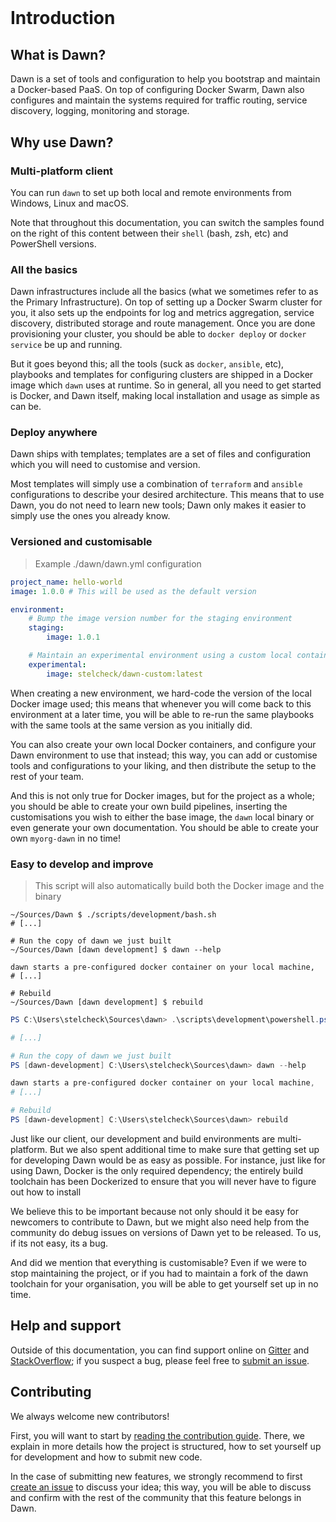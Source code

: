 <h1 style="margin-top: 0.3em;">Introduction</h1>

## What is Dawn?

Dawn is a set of tools and configuration to help you bootstrap and maintain a Docker-based PaaS. 
On top of configuring Docker Swarm, Dawn also configures and maintain the systems required for 
traffic routing, service discovery, logging, monitoring and storage.

## Why use Dawn?

### Multi-platform client

You can run `dawn` to set up both local and remote environments
from Windows, Linux and macOS.

Note that throughout this documentation, you can switch the samples
found on the right of this content between their `shell` (bash, zsh, etc)
and PowerShell versions.

### All the basics

Dawn infrastructures include all the basics (what we sometimes
refer to as the Primary Infrastructure). On top of setting
up a Docker Swarm cluster for you, it also sets up the endpoints 
for log and metrics aggregation, service discovery, distributed storage 
and route management. Once you are done provisioning your cluster,
you should be able to `docker deploy` or `docker service` be up and running.

But it goes beyond this; all the tools (suck as `docker`, `ansible`, etc),
playbooks and templates for configuring clusters are shipped in a Docker 
image which `dawn` uses at runtime. So in general, all you need to
get started is Docker, and Dawn itself, making local installation and usage
as simple as can be.

### Deploy anywhere

Dawn ships with templates; templates are a set of files and configuration 
which you will need to customise and version.

Most templates will simply use a combination of `terraform` and `ansible`
configurations to describe your desired architecture. This means that 
to use Dawn, you do not need to learn new tools; Dawn only makes it easier
to simply use the ones you already know.

### Versioned and customisable

> Example ./dawn/dawn.yml configuration

```yaml
project_name: hello-world
image: 1.0.0 # This will be used as the default version

environment: 
    # Bump the image version number for the staging environment
    staging: 
        image: 1.0.1

    # Maintain an experimental environment using a custom local container
    experimental:
        image: stelcheck/dawn-custom:latest
```

When creating a new environment, we hard-code the version of the local Docker image
used; this means that whenever you will come back to this environment at a later time,
you will be able to re-run the same playbooks with the same tools at the same version
as you initially did.

You can also create your own local Docker containers, and configure your
Dawn environment to use that instead; this way, you can add or customise tools
and configurations to your liking, and then distribute the setup to the 
rest of your team.

And this is not only true for Docker images, but for the project as a whole;
you should be able to create your own build pipelines, inserting the customisations
you wish to either the base image, the `dawn` local binary or even generate your own
documentation. You should be able to create your own `myorg-dawn` in no time!

### Easy to develop and improve

> This script will also automatically build both the Docker image and the binary

```shell
~/Sources/Dawn $ ./scripts/development/bash.sh
# [...]

# Run the copy of dawn we just built
~/Sources/Dawn [dawn development] $ dawn --help

dawn starts a pre-configured docker container on your local machine,
# [...]

# Rebuild
~/Sources/Dawn [dawn development] $ rebuild
```

```powershell
PS C:\Users\stelcheck\Sources\dawn> .\scripts\development\powershell.ps1

# [...]

# Run the copy of dawn we just built
PS [dawn-development] C:\Users\stelcheck\Sources\dawn> dawn --help

dawn starts a pre-configured docker container on your local machine,
# [...]

# Rebuild
PS [dawn-development] C:\Users\stelcheck\Sources\dawn> rebuild
```

Just like our client, our development and build environments are
multi-platform. But we also spent additional time to make sure
that getting set up for developing Dawn would be as easy as possible.
For instance, just like for using Dawn, Docker is the only required 
dependency; the entirely build toolchain has been Dockerized to ensure
that you will never have to figure out how to install

We believe this to be important because not only should it be easy for newcomers
to contribute to Dawn, but we might also need help from the community
do debug issues on versions of Dawn yet to be released. To us, if
its not easy, its a bug.

And did we mention that everything is customisable? Even if we
were to stop maintaining the project, or if you had to maintain
a fork of the dawn toolchain for your organisation, you will be able
to get yourself set up in no time.

## Help and support

Outside of this documentation, you can find support online on 
[Gitter](https://gitter.im/Wizcorp/Dawn) and
[StackOverflow](https://stackoverflow.com/questions/tagged/dawn); 
if you suspect a bug, please feel free to 
[submit an issue](https://github.com/Wizcorp/Dawn/issues/new).

## Contributing

We always welcome new contributors! 

First, you will want to start by [reading the contribution guide](https://github.com/Wizcorp/Dawn/blob/develop/CONTRIBUTING.md).
There, we explain in more details how the project is structured, how
to set yourself up for development and how to submit new code.

In the case of submitting new features, we strongly recommend to first
[create an issue](https://github.com/Wizcorp/Dawn/issues/new) to 
discuss your idea; this way, you will be able to discuss and 
confirm with the rest of the community that this feature belongs 
in Dawn.
